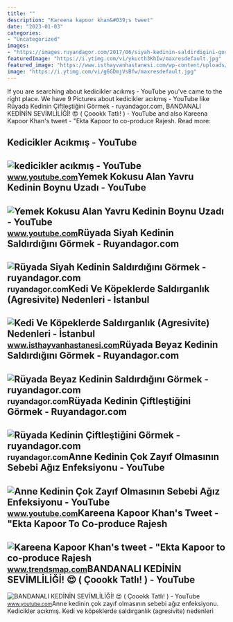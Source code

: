 ```yaml
---
title: ""
description: "Kareena kapoor khan&#039;s tweet"
date: "2023-01-03"
categories:
- "Uncategorized"
images:
- "https://images.ruyandagor.com/2017/06/siyah-kedinin-saldirdigini-gormek-1635.jpg"
featuredImage: "https://i.ytimg.com/vi/ykucth3KhIw/maxresdefault.jpg"
featured_image: "https://www.isthayvanhastanesi.com/wp-content/uploads/2021/11/kedilerdesaldirganlik-1024x687.jpg"
image: "https://i.ytimg.com/vi/g6GDmjVsBfw/maxresdefault.jpg"
---
```


If you are searching about kedicikler acıkmış - YouTube you've came to the right place. We have 9 Pictures about kedicikler acıkmış - YouTube like Rüyada Kedinin Çiftleştiğini Görmek - ruyandagor.com, BANDANALI KEDİNİN SEVİMLİLİĞİ! 😍 ( Çoookk Tatlı! ) - YouTube and also Kareena Kapoor Khan's tweet - "Ekta Kapoor to co-produce Rajesh. Read more:

Kedicikler Acıkmış - YouTube
----------------------------

 ![kedicikler acıkmış - YouTube](https://i.ytimg.com/vi/ykucth3KhIw/maxresdefault.jpg) <small>www.youtube.com</small>Yemek Kokusu Alan Yavru Kedinin Boynu Uzadı - YouTube
-----------------------------------------------------

 ![Yemek Kokusu Alan Yavru Kedinin Boynu Uzadı - YouTube](https://i.ytimg.com/vi/QHSHtsa3G2s/maxresdefault.jpg) <small>www.youtube.com</small>Rüyada Siyah Kedinin Saldırdığını Görmek - Ruyandagor.com
---------------------------------------------------------

 ![Rüyada Siyah Kedinin Saldırdığını Görmek - ruyandagor.com](https://images.ruyandagor.com/2017/06/siyah-kedinin-saldirdigini-gormek-1635.jpg) <small>ruyandagor.com</small>Kedi Ve Köpeklerde Saldırganlık (Agresivite) Nedenleri - İstanbul
-----------------------------------------------------------------

 ![Kedi Ve Köpeklerde Saldırganlık (Agresivite) Nedenleri - İstanbul](https://www.isthayvanhastanesi.com/wp-content/uploads/2021/11/kedilerdesaldirganlik-1024x687.jpg) <small>www.isthayvanhastanesi.com</small>Rüyada Beyaz Kedinin Saldırdığını Görmek - Ruyandagor.com
---------------------------------------------------------

 ![Rüyada Beyaz Kedinin Saldırdığını Görmek - ruyandagor.com](https://images.ruyandagor.com/2017/05/beyaz-kedinin-saldirdigini-gormek-1345.jpg) <small>ruyandagor.com</small>Rüyada Kedinin Çiftleştiğini Görmek - Ruyandagor.com
----------------------------------------------------

 ![Rüyada Kedinin Çiftleştiğini Görmek - ruyandagor.com](https://images.ruyandagor.com/2017/04/kedinin-saldirdigini-gormek-1757.jpg) <small>ruyandagor.com</small>Anne Kedinin Çok Zayıf Olmasının Sebebi Ağız Enfeksiyonu - YouTube
------------------------------------------------------------------

 ![Anne Kedinin Çok Zayıf Olmasının Sebebi Ağız Enfeksiyonu - YouTube](https://i.ytimg.com/vi/g7Toow9y1hI/maxresdefault.jpg) <small>www.youtube.com</small>Kareena Kapoor Khan's Tweet - "Ekta Kapoor To Co-produce Rajesh
---------------------------------------------------------------

 ![Kareena Kapoor Khan's tweet - "Ekta Kapoor to co-produce Rajesh](https://pbs.twimg.com/media/Fcyada8X0AANSFu.jpg) <small>www.trendsmap.com</small>BANDANALI KEDİNİN SEVİMLİLİĞİ! 😍 ( Çoookk Tatlı! ) - YouTube
------------------------------------------------------------

 ![BANDANALI KEDİNİN SEVİMLİLİĞİ! 😍 ( Çoookk Tatlı! ) - YouTube](https://i.ytimg.com/vi/g6GDmjVsBfw/maxresdefault.jpg) <small>www.youtube.com</small>Anne kedinin çok zayıf olmasının sebebi ağız enfeksiyonu. Kedicikler acıkmış. Kedi ve köpeklerde saldırganlık (agresivite) nedenleri
